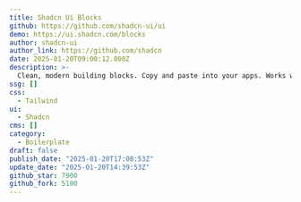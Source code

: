 ```yaml
---
title: Shadcn Ui Blocks
github: https://github.com/shadcn-ui/ui
demo: https://ui.shadcn.com/blocks
author: shadcn-ui
author_link: https://github.com/shadcn
date: 2025-01-20T09:00:12.008Z
description: >-
  Clean, modern building blocks. Copy and paste into your apps. Works with all React frameworks. Open Source. Free forever.
ssg: []
css:
  - Tailwind
ui:
  - Shadcn
cms: []
category:
  - Boilerplate
draft: false
publish_date: "2025-01-20T17:08:53Z"
update_date: "2025-01-20T14:39:53Z"
github_star: 7900
github_fork: 5100
---
```

